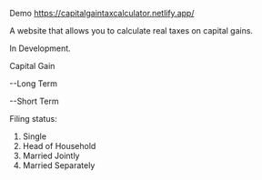 Demo
https://capitalgaintaxcalculator.netlify.app/

A website that allows you to calculate real taxes on capital gains.

In Development.


Capital Gain


  --Long Term
  
  
  --Short Term
  
  Filing status:
  1. Single
  2. Head of Household
  3. Married Jointly
  4. Married Separately
  

